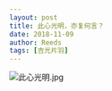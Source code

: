 ```yaml
---
layout: post
title: 此心光明，亦复何言？
date: 2018-11-09
author: Reeds
tags: [吉光片羽]
---
```


![此心光明.jpg](https://s2.loli.net/2022/01/10/yaKnX3lsde5WjrI.jpg)